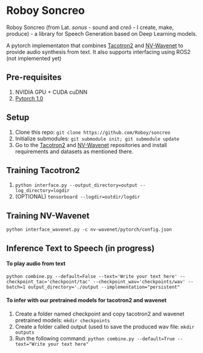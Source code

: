 # Roboy Soncreo
Roboy Soncreo (from Lat. *sonus* - sound and *creō* - I create, make, produce) - a library for Speech Generation based on Deep Learning models.

A pytorch implementaton that combines [Tacotron2] and [NV-Wavenet] to provide audio synthesis from text. It also supports interfacing using ROS2 (not implemented yet)

## Pre-requisites
1. NVIDIA GPU + CUDA cuDNN
2. [Pytorch 1.0]

## Setup
1. Clone this repo: `git clone https://github.com/Roboy/soncreo`
2. Initialize submodules: `git submodule init; git submodule update`
3. Go to the [Tacotron2] and [NV-Wavenet] repositories and install requirements and datasets as mentioned there.

## Training Tacotron2
1. `python interface.py --output_directory=output --log_directory=logdir`
2. (OPTIONAL) `tensorboard --logdir=outdir/logdir`

## Training NV-Wavenet
  `python interface_wavenet.py -c nv-wavenet/pytorch/config.json`

## Inference Text to Speech (in progress)

#### To play audio from text
 `python combine.py --default=False --text='Write your text here' --checkpoint_tac='checkpoint/tac' --checkpoint_wav='checkpoints/wav' --batch=1 output_directory='./output --implementation="persistent"`
   
#### To infer with our pretrained models for tacotron2 and wavenet
1. Create a folder named checkpoint and copy tacotron2 and wavenet pretrained models: `mkdir checkpoints`
2. Create a folder called output (used to save the produced wav file: `mkdir outputs`
3. Run the following command: `python combine.py --default=True --text="Write your text here"`




[Pytorch 1.0]: https://github.com/pytorch/pytorch#installation
[Tacotron2]: https://github.com/NVIDIA/tacotron2
[NV-Wavenet]: https://github.com/NVIDIA/nv-wavenet/     


